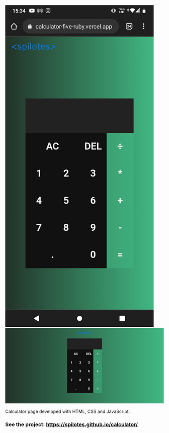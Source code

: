 <img src="./img/mobile-home.jpeg">
<img src="./img/desktop-home.png">

Calculator page developed with HTML, CSS and JavaScript.
### See the project: https://spilotes.github.io/calculator/
